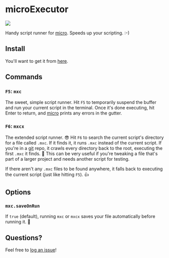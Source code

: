 # microExecutor

![](https://img.shields.io/github/v/release/cadnza/mxc)

Handy script runner for [micro](https://micro-editor.github.io/index.html). Speeds up your scripting. :-)

## Install

You'll want to get it from [here](https://micro-editor.github.io/plugins.html).

## Commands

### `F5`: `mxc`

The sweet, simple script runner. Hit `F5` to temporarily suspend the buffer and run your current script in the terminal. Once it's done executing, hit Enter to return, and [micro](https://micro-editor.github.io/index.html) prints any errors in the gutter.

### `F6`: `mxcx`

The extended script runner. 😎 Hit `F6` to search the current script's directory for a file called `.mxc`. If it finds it, it runs `.mxc` instead of the current script. If you're in a [git](https://git-scm.com/) repo, it crawls every directory back to the root, executing the first `.mxc` it finds. 🔭 This can be very useful if you're tweaking a file that's part of a larger project and needs another script for testing.

If there aren't any `.mxc` files to be found anywhere, it falls back to executing the current script (just like hitting `F5`). 👍

## Options

### `mxc.saveOnRun`

If `true` (default), running `mxc` or `mxcx` saves your file automatically before running it. 💾

## Questions?

Feel free to [log an issue](https://github.com/cadnza/mxc/issues/new)!
